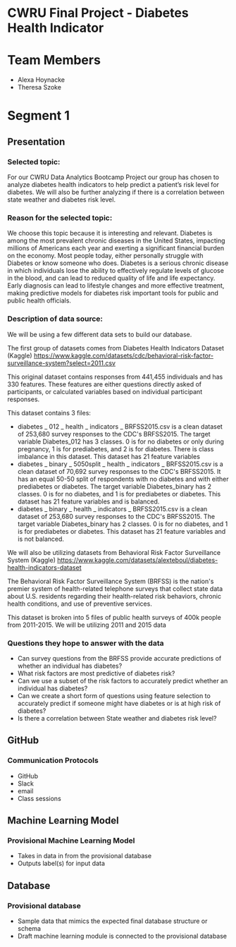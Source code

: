 # CWRU Final Project - Diabetes Health Indicator

# Team Members 

- Alexa Hoynacke 
- Theresa Szoke
 
# Segment 1 

## Presentation 

### Selected topic:

For our CWRU Data Analytics Bootcamp Project our group has chosen to analyze diabetes health indicators to help predict a patient’s risk level for diabetes. We will also be further analyzing if there is a correlation between state weather and diabetes risk level. 

### Reason for the selected topic:

We choose this topic because it is interesting and relevant. Diabetes is among the most prevalent chronic diseases in the United States, impacting millions of Americans each year and exerting a significant financial burden on the economy. Most people today, either personally struggle with Diabetes or know someone who does. Diabetes is a serious chronic disease in which individuals lose the ability to effectively regulate levels of glucose in the blood, and can lead to reduced quality of life and life expectancy. Early diagnosis can lead to lifestyle changes and more effective treatment, making predictive models for diabetes risk important tools for public and public health officials.

### Description of data source:

We will be using a few different data sets to build our database. 

The first group of datasets comes from Diabetes Health Indicators Dataset (Kaggle)
https://www.kaggle.com/datasets/cdc/behavioral-risk-factor-surveillance-system?select=2011.csv

This original dataset contains responses from 441,455 individuals and has 330 features. These features are either questions directly asked of participants, or calculated variables based on individual participant responses.

This dataset contains 3 files:

- diabetes _ 012 _ health _ indicators _ BRFSS2015.csv is a clean dataset of 253,680 survey responses to the CDC's BRFSS2015. The target variable Diabetes_012 has 3 classes. 0 is for no diabetes or only during pregnancy, 1 is for prediabetes, and 2 is for diabetes. There is class imbalance in this dataset. This dataset has 21 feature variables
- diabetes _ binary _ 5050split _ health _ indicators _ BRFSS2015.csv is a clean dataset of 70,692 survey responses to the CDC's BRFSS2015. It has an equal 50-50 split of respondents with no diabetes and with either prediabetes or diabetes. The target variable Diabetes_binary has 2 classes. 0 is for no diabetes, and 1 is for prediabetes or diabetes. This dataset has 21 feature variables and is balanced.
- diabetes _ binary _ health _ indicators _ BRFSS2015.csv is a clean dataset of 253,680 survey responses to the CDC's BRFSS2015. The target variable Diabetes_binary has 2 classes. 0 is for no diabetes, and 1 is for prediabetes or diabetes. This dataset has 21 feature variables and is not balanced.

We will also be utilizing datasets from Behavioral Risk Factor Surveillance System (Kaggle)
https://www.kaggle.com/datasets/alexteboul/diabetes-health-indicators-dataset

The Behavioral Risk Factor Surveillance System (BRFSS) is the nation's premier system of health-related telephone surveys that collect state data about U.S. residents regarding their health-related risk behaviors, chronic health conditions, and use of preventive services. 

This dataset is broken into 5 files of public health surveys of 400k people from 2011-2015. We will be utilizing 2011 and 2015 data 

### Questions they hope to answer with the data

- Can survey questions from the BRFSS provide accurate predictions of whether an individual has diabetes?
- What risk factors are most predictive of diabetes risk?
- Can we use a subset of the risk factors to accurately predict whether an individual has diabetes?
- Can we create a short form of questions using feature selection to accurately predict if someone might have diabetes or is at high risk of diabetes?
- Is there a correlation between State weather and diabetes risk level?

## GitHub

### Communication Protocols

- GitHub 
- Slack
- email
- Class sessions 

## Machine Learning Model

### Provisional Machine Learning Model 
- Takes in data in from the provisional database
- Outputs label(s) for input data

## Database

### Provisional database  
- Sample data that mimics the expected final database structure or schema
- Draft machine learning module is connected to the provisional database



